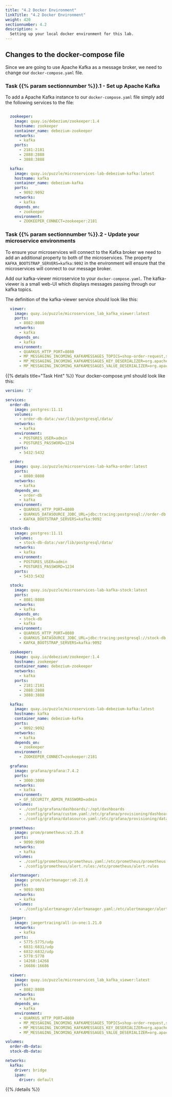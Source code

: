 ```yaml
---
title: "4.2 Docker Environment"
linkTitle: "4.2 Docker Environment"
weight: 420
sectionnumber: 4.2
description: >
  Setting up your local docker environment for this lab.
---
```


## Changes to the docker-compose file

Since we are going to use Apache Kafka as a message broker, we need to change our `docker-compose.yaml` file.


### Task {{% param sectionnumber %}}.1 - Set up Apache Kafka

To add a Apache Kafka instance to our `docker-compose.yaml` file simply add the following services to the file:
```yaml

  zookeeper:
    image: quay.io/debezium/zookeeper:1.4
    hostname: zookeeper
    container_name: debezium-zookeeper
    networks:
      - kafka
    ports:
      - 2181:2181
      - 2888:2888
      - 3888:3888

  kafka:
    image: quay.io/puzzle/microservices-lab-debezium-kafka:latest
    hostname: kafka
    container_name: debezium-kafka
    ports:
      - 9092:9092
    networks:
      - kafka
    depends_on:
      - zookeeper
    environment:
      - ZOOKEEPER_CONNECT=zookeeper:2181

```


### Task {{% param sectionnumber %}}.2 - Update your microservice environments

To ensure your microservices will connect to the Kafka broker we need to add an additional property to both of the microservices. The property `KAFKA_BOOTSTRAP_SERVERS=kafka:9092` in the environment will ensure that the microservices will connect to our message broker.

Add our kafka-viewer microservice to your `docker-compose.yaml`. The kafka-viewer is a small web-UI which displays messages passing through our kafka topics.

The definition of the kafka-viewer service should look like this:

```yaml
  viewer:
    image: quay.io/puzzle/microservices_lab_kafka_viewer:latest
    ports:
      - 8082:8080
    networks:
      - kafka
    depends_on:
      - kafka
    environment:
      - QUARKUS_HTTP_PORT=8080
      - MP_MESSAGING_INCOMING_KAFKAMESSAGES_TOPICS=shop-order-request,shop-order-confirmation,shop-order-compensation
      - MP_MESSAGING_INCOMING_KAFKAMESSAGES_KEY_DESERIALIZER=org.apache.kafka.common.serialization.StringDeserializer
      - MP_MESSAGING_INCOMING_KAFKAMESSAGES_VALUE_DESERIALIZER=org.apache.kafka.common.serialization.StringDeserializer

```

{{% details title="Task Hint" %}}
Your docker-compose.yml should look like this:
```yaml
version: '3'

services:
  order-db:
    image: postgres:11.11
    volumes:
      - order-db-data:/var/lib/postgresql/data/
    networks:
      - kafka
    environment:
      - POSTGRES_USER=admin
      - POSTGRES_PASSWORD=1234
    ports:
      - 5432:5432

  order:
    image: quay.io/puzzle/microservices-lab-kafka-order:latest
    ports:
      - 8080:8080
    networks:
      - kafka
    depends_on:
      - order-db
      - kafka
    environment:
      - QUARKUS_HTTP_PORT=8080
      - QUARKUS_DATASOURCE_JDBC_URL=jdbc:tracing:postgresql://order-db:5432/admin
      - KAFKA_BOOTSTRAP_SERVERS=kafka:9092

  stock-db:
    image: postgres:11.11
    volumes:
      - stock-db-data:/var/lib/postgresql/data/
    networks:
      - kafka
    environment:
      - POSTGRES_USER=admin
      - POSTGRES_PASSWORD=1234
    ports:
      - 5433:5432

  stock:
    image: quay.io/puzzle/microservices-lab-kafka-stock:latest
    ports:
      - 8081:8080
    networks:
      - kafka
    depends_on:
      - stock-db
      - kafka
    environment:
      - QUARKUS_HTTP_PORT=8080
      - QUARKUS_DATASOURCE_JDBC_URL=jdbc:tracing:postgresql://stock-db:5432/admin
      - KAFKA_BOOTSTRAP_SERVERS=kafka:9092

  zookeeper:
    image: quay.io/debezium/zookeeper:1.4
    hostname: zookeeper
    container_name: debezium-zookeeper
    networks:
      - kafka
    ports:
      - 2181:2181
      - 2888:2888
      - 3888:3888

  kafka:
    image: quay.io/puzzle/microservices-lab-debezium-kafka:latest
    hostname: kafka
    container_name: debezium-kafka
    ports:
      - 9092:9092
    networks:
      - kafka
    depends_on:
      - zookeeper
    environment:
      - ZOOKEEPER_CONNECT=zookeeper:2181

  grafana:
    image: grafana/grafana:7.4.2
    ports:
      - 3000:3000
    networks:
      - kafka
    environment:
      - GF_SECURITY_ADMIN_PASSWORD=admin
    volumes:
      - ./config/grafana/dashboards/:/opt/dashboards
      - ./config/grafana/custom.yaml:/etc/grafana/provisioning/dashboards/custom.yaml
      - ./config/grafana/datasource.yaml:/etc/grafana/provisioning/datasources/datasource.yaml

  prometheus:
    image: prom/prometheus:v2.25.0
    ports:
      - 9090:9090
    networks:
      - kafka
    volumes:
      - ./config/prometheus/prometheus.yaml:/etc/prometheus/prometheus.yml
      - ./config/prometheus/alert.rules:/etc/prometheus/alert.rules

  alertmanager:
    image: prom/alertmanager:v0.21.0
    ports:
      - 9093:9093
    networks:
      - kafka
    volumes:
      - ./config/alertmanager/alertmanager.yaml:/etc/alertmanager/alertmanager.yml

  jaeger:
    image: jaegertracing/all-in-one:1.21.0
    networks:
      - kafka
    ports:
      - 5775:5775/udp
      - 6831:6831/udp
      - 6832:6832/udp
      - 5778:5778
      - 14268:14268
      - 16686:16686

  viewer:
    image: quay.io/puzzle/microservices_lab_kafka_viewer:latest
    ports:
      - 8082:8080
    networks:
      - kafka
    depends_on:
      - kafka
    environment:
      - QUARKUS_HTTP_PORT=8080
      - MP_MESSAGING_INCOMING_KAFKAMESSAGES_TOPICS=shop-order-request,shop-order-confirmation,shop-order-compensation
      - MP_MESSAGING_INCOMING_KAFKAMESSAGES_KEY_DESERIALIZER=org.apache.kafka.common.serialization.StringDeserializer
      - MP_MESSAGING_INCOMING_KAFKAMESSAGES_VALUE_DESERIALIZER=org.apache.kafka.common.serialization.StringDeserializer

volumes:
  order-db-data:
  stock-db-data:

networks:
  kafka:
    driver: bridge
    ipam:
      driver: default
```
{{% /details %}}
